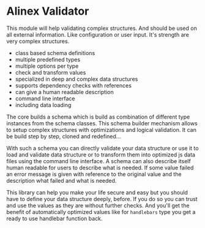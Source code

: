 # Alinex Validator

This module will help validating complex structures. And should be used on all external information.
Like configuration or user input. It's strength are very complex structures.

- class based schema definitions
- multiple predefined types
- multiple options per type
- check and transform values
- specialized in deep and complex data structures
- supports dependency checks with references
- can give a human readable description
- command line interface
- including data loading

The core builds a schema which is build as combination of different type instances from the schema
classes. This schema builder mechanism allows to setup complex structures with optimizations
and logical validation. It can be build step by step, cloned and redefined...

With such a schema you can directly validate your data structure or use it to load and validate
data structure or to transform them into optimized js data files using the command line interface.
A schema can also describe itself human readable for users to describe what is needed.
If some value failed an error message is given with reference to the original value and the
description what failed and what is needed.

This library can help you make your life secure and easy but you should have to
define your data structure deeply, before. If you do so
you can trust and use the values as they are without further checks.
And you'll get the benefit of automatically optimized values like for `handlebars`
type you get a ready to use handlebar function back.
